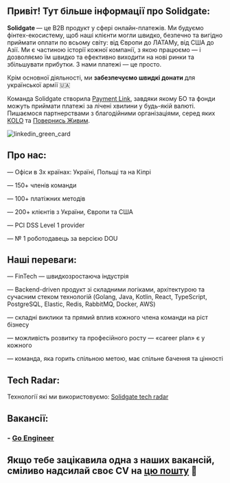 ## Привіт! <a> Тут більше інформації про Solidgate:
<p><b> Solidgate </b>— це В2В продукт у сфері онлайн-платежів. Ми будуємо фінтех-екосистему, щоб наші клієнти могли швидко, безпечно та вигідно приймати оплати по всьому світу: від Європи до ЛАТАМу, від США до Азії. Ми є частиною історії кожної компанії, з якою працюємо — і дозволяємо їм швидко та ефективно виходити на нові ринки та збільшувати прибутки. З нами платежі — це просто.

<p></p>

<p> Крім основної діяльності, ми <b> забезпечуємо швидкі донати </b> для української армії 🇺🇦 
<p> Команда Solidgate створила  <a href="https://ain.ua/2022/07/29/charity-payment-link/">Payment Link</a>, завдяки якому БО та фонди можуть приймати платежі за лічені хвилини у будь-якій валюті. <a> Пишаємося партнерствами з благодійними організаціями, серед яких <a href="https://koloua.com/">KOLO</a> та <a href="https://savelife.in.ua/">Повернись Живим</a>.
<p> </p>
<p align="center">
  
![linkedin_green_card](https://github.com/solidgatehiring/solidgatehiring/assets/142014633/70f558d9-7d5c-4b84-83e6-504b9eb7264f)

## Про нас:
<p> — Офіси в 3х країнах: Україні, Польщі та на Кіпрі </p>
<p> — 150+ членів команди </p>
<p> — 100+ платіжних методів </p>
<p> — 200+ клієнтів з України, Європи та США </p>
<p> — PCI DSS Level 1 provider </p>
<p> — № 1 роботодавець за версією DOU </p>
  
## Наші переваги:
<p> — FinTech — швидкозростаюча індустрія </p>
<p> — Backend-driven продукт зі складними логіками, архітектурою та сучасним стеком технологій (Golang, Java, Kotlin, React, TypeScript, PostgreSQL, Elastic, Redis, RabbitMQ, Docker, AWS) </p>
<p> — складні виклики та прямий вплив кожного члена команди на ріст бізнесу </p>
<p> — можливість розвитку та професійного росту — «career plan» є у кожного </p>
<p> — команда, яка горить спільною метою, має спільне бачення та цінності </p>

## Tech Radar:
Технології які ми використовуємо:
[Solidgate tech radar](https://solidgate-tech.github.io)

## Вакансії:
<h3> - <a href="https://github.com/solidgatehiring/go_vacancy/tree/main"><b>Go Engineer</b></a></h3>

## Якщо тебе зацікавила одна з наших вакансій, сміливо надсилай своє CV на <a href="mailto:anna.tiutiunnyk@solidgate.com">цю пошту</a>  &#128231;
<p> </p>





